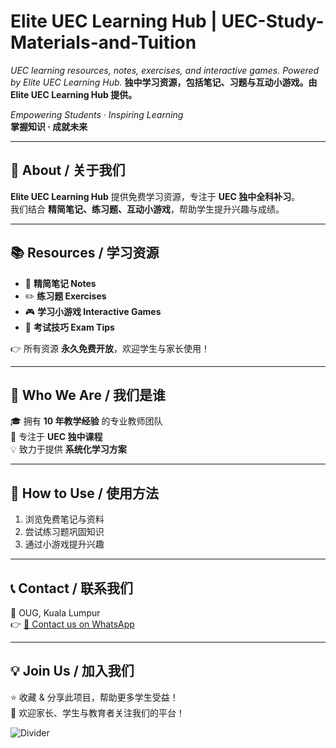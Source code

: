 # Elite UEC Learning Hub | UEC-Study-Materials-and-Tuition
*UEC learning resources, notes, exercises, and interactive games. Powered by Elite UEC Learning Hub.* 
**独中学习资源，包括笔记、习题与互动小游戏。由 Elite UEC Learning Hub 提供。**

*Empowering Students · Inspiring Learning*  
**掌握知识 · 成就未来**

---

## 📘 About / 关于我们
**Elite UEC Learning Hub** 提供免费学习资源，专注于 **UEC 独中全科补习**。  
我们结合 **精简笔记、练习题、互动小游戏**，帮助学生提升兴趣与成绩。  

---

## 📚 Resources / 学习资源
- 📝 **精简笔记 Notes**  
- ✏️ **练习题 Exercises**  
- 🎮 **学习小游戏 Interactive Games**  
- 📖 **考试技巧 Exam Tips**  

👉 所有资源 **永久免费开放**，欢迎学生与家长使用！

---

## 🏫 Who We Are / 我们是谁
🎓 拥有 **10 年教学经验** 的专业教师团队  
📖 专注于 **UEC 独中课程**  
💡 致力于提供 **系统化学习方案**  

---

## 🚀 How to Use / 使用方法
1. 浏览免费笔记与资料  
2. 尝试练习题巩固知识  
3. 通过小游戏提升兴趣  

---

## 📞 Contact / 联系我们
📍 OUG, Kuala Lumpur  
👉 [📱 Contact us on WhatsApp](https://wa.me/601126760936?text=Hello%2C%20this%20is%20Elite%20UEC%20Learning%20Hub.%20We%20help%20parents%20find%20suitable%20tutors%20for%20their%20children.%20Could%20you%20please%20share%20about%20your%20child%3F%0ASchool%3A%0ALevel%2FGrade%3A%0ASubjects%20for%20tuition%3A)



---

## 💡 Join Us / 加入我们
⭐ 收藏 & 分享此项目，帮助更多学生受益！  
📢 欢迎家长、学生与教育者关注我们的平台！  

![Divider](https://via.placeholder.com/800x2.png?text=+)  
